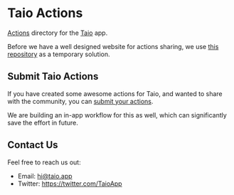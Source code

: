 # Taio Actions

[Actions](https://docs.taio.app/#/actions/basics) directory for the [Taio](https://taio.app) app.

Before we have a well designed website for actions sharing, we use [this repository](https://github.com/cyanzhong/actions.taio.app) as a temporary solution.

## Submit Taio Actions

If you have created some awesome actions for Taio, and wanted to share with the community, you can [submit your actions](https://airtable.com/shrZtX5DaukiL4ZFt).

We are building an in-app workflow for this as well, which can significantly save the effort in future.

## Contact Us

Feel free to reach us out:

- Email: [hi@taio.app](mailto:hi@taio.app)
- Twitter: https://twitter.com/TaioApp